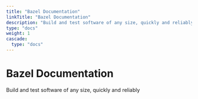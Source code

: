 ```yaml
---
title: "Bazel Documentation"
linkTitle: "Bazel Documentation"
description: "Build and test software of any size, quickly and reliably"
type: "docs"
weight: 1
cascade:
  type: "docs"
---
```


# Bazel Documentation


Build and test software of any size, quickly and reliably




